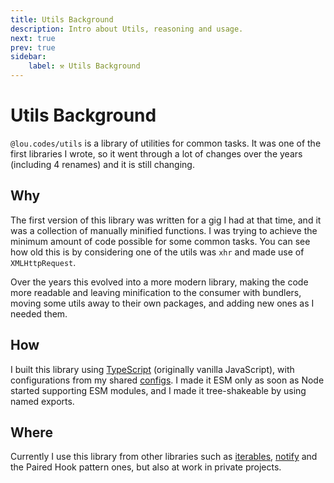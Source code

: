 ```yaml
---
title: Utils Background
description: Intro about Utils, reasoning and usage.
next: true
prev: true
sidebar:
    label: ⚒️ Utils Background
---
```


# Utils Background

`@lou.codes/utils` is a library of utilities for common tasks. It was one of the
first libraries I wrote, so it went through a lot of changes over the years
(including 4 renames) and it is still changing.

## Why

The first version of this library was written for a gig I had at that time, and
it was a collection of manually minified functions. I was trying to achieve the
minimum amount of code possible for some common tasks. You can see how old this
is by considering one of the utils was `xhr` and made use of `XMLHttpRequest`.

Over the years this evolved into a more modern library, making the code more
readable and leaving minification to the consumer with bundlers, moving some
utils away to their own packages, and adding new ones as I needed them.

## How

I built this library using [TypeScript][typescript] (originally vanilla
JavaScript), with configurations from my shared [configs][configs]. I made it
ESM only as soon as Node started supporting ESM modules, and I made it
tree-shakeable by using named exports.

## Where

Currently I use this library from other libraries such as
[iterables][iterables], [notify][notify] and the Paired Hook pattern ones, but
also at work in private projects.

<!-- Reference -->

[configs]: ../lou_codes_configs/
[typescript]: https://npm.im/typescript
[iterables]: ../lou_codes_iterables/
[notify]: ../lou_codes_notify/
